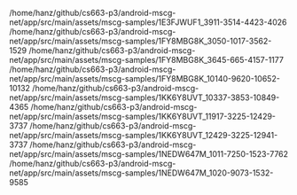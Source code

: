 /home/hanz/github/cs663-p3/android-mscg-net/app/src/main/assets/mscg-samples/1E3FJWUF1_3911-3514-4423-4026
/home/hanz/github/cs663-p3/android-mscg-net/app/src/main/assets/mscg-samples/1FY8MBG8K_3050-1017-3562-1529
/home/hanz/github/cs663-p3/android-mscg-net/app/src/main/assets/mscg-samples/1FY8MBG8K_3645-665-4157-1177
/home/hanz/github/cs663-p3/android-mscg-net/app/src/main/assets/mscg-samples/1FY8MBG8K_10140-9620-10652-10132
/home/hanz/github/cs663-p3/android-mscg-net/app/src/main/assets/mscg-samples/1KK6Y8UVT_10337-3853-10849-4365
/home/hanz/github/cs663-p3/android-mscg-net/app/src/main/assets/mscg-samples/1KK6Y8UVT_11917-3225-12429-3737
/home/hanz/github/cs663-p3/android-mscg-net/app/src/main/assets/mscg-samples/1KK6Y8UVT_12429-3225-12941-3737
/home/hanz/github/cs663-p3/android-mscg-net/app/src/main/assets/mscg-samples/1NEDW647M_1011-7250-1523-7762
/home/hanz/github/cs663-p3/android-mscg-net/app/src/main/assets/mscg-samples/1NEDW647M_1020-9073-1532-9585